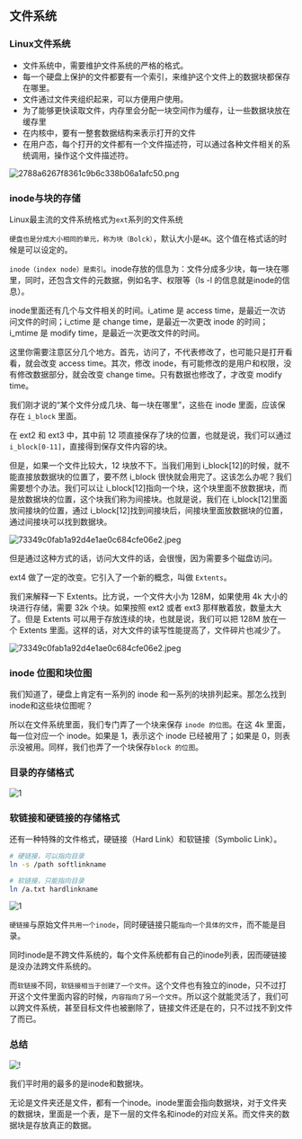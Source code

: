 ## 文件系统

### Linux文件系统

- 文件系统中，需要维护文件系统的严格的格式。
- 每一个硬盘上保护的文件都要有一个索引，来维护这个文件上的数据块都保存在哪里。
- 文件通过文件夹组织起来，可以方便用户使用。
- 为了能够更快读取文件，内存里会分配一块空间作为缓存，让一些数据块放在缓存里
- 在内核中，要有一整套数据结构来表示打开的文件
- 在用户态，每个打开的文件都有一个文件描述符，可以通过各种文件相关的系统调用，操作这个文件描述符。

![2788a6267f8361c9b6c338b06a1afc50.png](../../_img/2788a6267f8361c9b6c338b06a1afc50.png)

### inode与块的存储

Linux最主流的文件系统格式为`ext`系列的文件系统

`硬盘也是分成大小相同的单元，称为块（Bolck）`，默认大小是`4K`。这个值在格式话的时候是可以设定的。

`inode（index node）是索引`。inode存放的信息为：文件分成多少块，每一块在哪里，同时，还包含文件的元数据，例如名字、权限等（ls -l 的信息就是inode的信息）。

inode里面还有几个与文件相关的时间。i_atime 是 access time，是最近一次访问文件的时间；i_ctime 是 change time，是最近一次更改 inode 的时间；i_mtime 是 modify time，是最近一次更改文件的时间。

这里你需要注意区分几个地方。首先，访问了，不代表修改了，也可能只是打开看看，就会改变 access time。其次，修改 inode，有可能修改的是用户和权限，没有修改数据部分，就会改变 change time。只有数据也修改了，才改变 modify time。

我们刚才说的“某个文件分成几块、每一块在哪里”，这些在 inode 里面，应该保存在 `i_block` 里面。

在 ext2 和 ext3 中，其中前 12 项直接保存了块的位置，也就是说，我们可以通过 `i_block[0-11]`，直接得到保存文件内容的块。

但是，如果一个文件比较大，12 块放不下。当我们用到 i_block[12]的时候，就不能直接放数据块的位置了，要不然 i_block 很快就会用完了。这该怎么办呢？我们需要想个办法。我们可以让 i_block[12]指向一个块，这个块里面不放数据块，而是放数据块的位置，这个块我们称为间接块。也就是说，我们在 i_block[12]里面放间接块的位置，通过 i_block[12]找到间接块后，间接块里面放数据块的位置，通过间接块可以找到数据块。

![73349c0fab1a92d4e1ae0c684cfe06e2.jpeg](../../_img/73349c0fab1a92d4e1ae0c684cfe06e2.jpeg)

但是通过这种方式的话，访问大文件的话，会很慢，因为需要多个磁盘访问。

ext4 做了一定的改变。它引入了一个新的概念，叫做 `Extents`。

我们来解释一下 Extents。比方说，一个文件大小为 128M，如果使用 4k 大小的块进行存储，需要 32k 个块。如果按照 ext2 或者 ext3 那样散着放，数量太大了。但是 Extents 可以用于存放连续的块，也就是说，我们可以把 128M 放在一个 Extents 里面。这样的话，对大文件的读写性能提高了，文件碎片也减少了。

![73349c0fab1a92d4e1ae0c684cfe06e2.jpeg](../../_img/b8f184696be8d37ad6f2e2a4f12d002a.jpeg)

### inode 位图和块位图

我们知道了，硬盘上肯定有一系列的 inode 和一系列的块排列起来。那怎么找到inode和这些块位图呢？

所以在文件系统里面，我们专门弄了一个块来保存 `inode 的位图`。在这 4k 里面，每一位对应一个 inode。如果是 1，表示这个 inode 已经被用了；如果是 0，则表示没被用。同样，我们也弄了一个块保存`block 的位图`。

### 目录的存储格式

![1](https://static001.geekbang.org/resource/image/3e/6d/3ea2ad5704f20538d9c911b02f42086d.jpeg)

### 软链接和硬链接的存储格式

还有一种特殊的文件格式，硬链接（Hard Link）和软链接（Symbolic Link）。

```bash
# 硬链接，可以指向目录
ln -s /path softlinkname

# 软链接，只能指向目录
ln /a.txt hardlinkname
```

![1](../../_img/45a6cfdd9d45e30dc2f38f0d2572be7b.jpeg)

`硬链接`与原始文件`共用一个inode`，同时硬链接只能`指向一个具体的文件`，而不能是目录。

同时inode是不跨文件系统的，每个文件系统都有自己的inode列表，因而硬链接是没办法跨文件系统的。

而`软链接`不同，`软链接相当于创建了一个文件`。这个文件也有独立的inode，只不过打开这个文件里面内容的时候，`内容指向了另一个文件`。所以这个就能灵活了，我们可以跨文件系统，甚至目标文件也被删除了，链接文件还是在的，只不过找不到文件了而已。

### 总结

![!](https://static001.geekbang.org/resource/image/f8/38/f81bf3e5a6cd060c3225a8ae1803a138.png)

我们平时用的最多的是inode和数据块。

无论是文件夹还是文件，都有一个inode。inode里面会指向数据块，对于文件夹的数据块，里面是一个表，是下一层的文件名和inode的对应关系。而文件夹的数据块是存放真正的数据。